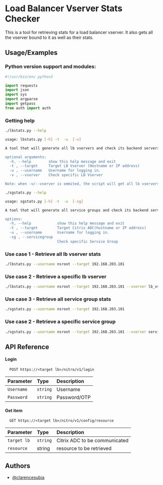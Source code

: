 
# Load Balancer Vserver Stats Checker

This is a tool for retrieving stats for a load balancer vserver. It also gets all the vserver bound to it as well as their stats.



## Usage/Examples

### Python version support and modules:
```python
#!/usr/bin/env python3

import requests
import json
import sys
import argparse
import getpass
from auth import auth 
```

### Getting help
```bash
./lbstats.py --help

usage: lbstats.py [-h] -t  -u  [-v]

A tool that will generate all lb vservers and check its backend servers' status.

optional arguments:
  -h, --help        show this help message and exit
  -t , --target     Target LB Vserver (Hostname or IP address)
  -u , --username   Username for logging in.
  -v , --vserver    Check specific LB Vserver

Note: when -v/--vserver is ommited, the script will get all lb vservers.

```
```bash
./sgstats.py --help

usage: sgstats.py [-h] -t  -u  [-sg]

A tool that will generate all service groups and check its backend servers' status.

options:
  -h, --help            show this help message and exit
  -t , --target         Target Citrix ADC(hostname or IP address)
  -u , --username       Username for logging in.
  -sg , --servicegroup
                        Check specific Service Group

```
### Use case 1 - Retrieve all lb vserver stats

```bash
./lbstats.py --username nsroot --target 192.168.203.101
```

### Use case 2 - Retrieve a specific lb vserver

```bash
./lbstats.py --username nsroot --target 192.168.203.101 --vserver lb_vs_server1
```
### Use case 3 - Retrieve all service group stats

```bash
./sgstats.py --username nsroot --target 192.168.203.101
```

### Use case 2 - Retrieve a specific service group

```bash
./sgstats.py --username nsroot --target 192.168.203.101 --vserver servicegroup1
```
## API Reference

#### Login

```http
  POST https://<target lb>/nitro/v1/login
```

| Parameter | Type     | Description                |
| :-------- | :------- | :------------------------- |
| `Username` | `string` | Username |
| `Password`| `string`| Password/OTP|

#### Get item

```http
  GET https://<target lb>/nitro/v1/config/resource
```

| Parameter | Type     | Description                       |
| :-------- | :------- | :-------------------------------- |
| `target lb`      | `string` | Citrix ADC to be communicated |
| `resource` | string| resource to be retrieved|




## Authors

- [@clarencesubia](https://github.com/meliodaaf)

